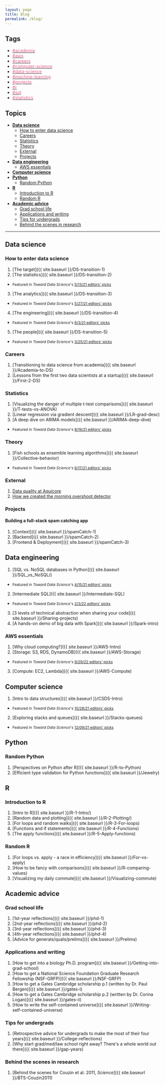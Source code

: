 ```yaml
---
layout: page
title: Blog
permalink: /blog/
---
```


## Tags
<ul>
<li>
  <a class="tag-link"
    href="{{ site.baseurl}}/tag/academia/"
    rel="category tag">
    <span style='color:#dd3a77cc'>#academia</span>
  </a>
</li>
<li>
  <a class="tag-link"
    href="{{ site.baseurl}}/tag/aws/"
    rel="category tag">
    <span style='color:#dd3a77cc'>#aws</span>
  </a>
</li>
<li>
  <a class="tag-link"
    href="{{ site.baseurl}}/tag/careers/"
    rel="category tag">
    <span style='color:#dd3a77cc'>#careers</span>
  </a>
</li>
<li>
  <a class="tag-link"
    href="{{ site.baseurl}}/tag/computer-science/"
    rel="category tag">
    <span style='color:#dd3a77cc'>#computer-science</span>
  </a>
</li>
<li>
  <a class="tag-link"
    href="{{ site.baseurl}}/tag/data-science/"
    rel="category tag">
    <span style='color:#dd3a77cc'>#data-science</span>
  </a>
</li>
<li>
  <a class="tag-link"
    href="{{ site.baseurl}}/tag/machine-learning/"
    rel="category tag">
    <span style='color:#dd3a77cc'>#machine-learning</span>
  </a>
</li>
<li>
  <a class="tag-link"
    href="{{ site.baseurl}}/tag/projects/"
    rel="category tag">
    <span style='color:#dd3a77cc'>#projects</span>
  </a>
</li>
<li>
  <a class="tag-link"
    href="{{ site.baseurl}}/tag/r/"
    rel="category tag">
    <span style='color:#dd3a77cc'>#r</span>
  </a>
</li>
<li>
  <a class="tag-link"
    href="{{ site.baseurl}}/tag/sql/"
    rel="category tag">
    <span style='color:#dd3a77cc'>#sql</span>
  </a>
</li>
<li>
  <a class="tag-link"
    href="{{ site.baseurl}}/tag/statistics/"
    rel="category tag">
    <span style='color:#dd3a77cc'>#statistics</span>
  </a>
</li>
</ul>


## Topics
- [**Data science**](#data-science)
  - [How to enter data science](#how-to-enter-data-science)
  - [Careers](#careers)
  - [Statistics](#statistics)
  - [Theory](#theory)
  - [External](#external)
  - [Projects](#projects)
- [**Data engineering**](#data-engineering)
  - [AWS essentials](#aws-essentials)
- [**Computer science**](#computer-science)
- [**Python**](#python)
  - [Random Python](#random-python)
- [**R**](#r)
  - [Introduction to R](#introduction-to-r)
  - [Random R](#random-r)
- [**Academic advice**](#academic-advice)
  - [Grad school life](#grad-school-life)
  - [Applications and writing](#applications-and-writing)
  - [Tips for undergrads](#tips-for-undergrads)
  - [Behind the scenes in research](#behind-the-scenes-in-research)

---
## Data science
### How to enter data science
1. [The target]({{ site.baseurl }}/DS-transition-1)
2. [The statistics]({{  site.baseurl  }}/DS-transition-2)
  - <span style="font-size: 12px">Featured in _Toward Data Science_'s [5/13/21 editors' picks](https://towardsdatascience.com/what-problem-is-your-data-solving-f39ae1daa6e9)</span>
3. [The analytics]({{  site.baseurl  }}/DS-transition-3)
  - <span style="font-size: 12px">Featured in _Toward Data Science_'s [5/27/21 editors' picks](https://towardsdatascience.com/how-to-snap-out-of-a-data-science-slump-82314a9e4644)</span>
4. [The engineering]({{  site.baseurl  }}/DS-transition-4)
  - <span style="font-size: 12px">Featured in _Toward Data Science_'s [6/3/21 editors' picks](https://towardsdatascience.com/how-do-you-measure-success-as-a-data-scientist-11bc7f1ed608)
5. [The people]({{  site.baseurl  }}/DS-transition-5)
  - <span style="font-size: 12px">Featured in _Toward Data Science_'s [3/25/21 editors' picks](https://towardsdatascience.com/careers-in-machine-learning-python-music-and-ais-brain-connection-a40a3fd7fab1)</span>

### Careers
1. [Transitioning to data science from academia]({{  site.baseurl  }}/Academia-to-DS)
2. [Lessons from the first two data scientists at a startup]({{  site.baseurl  }}/First-2-DS)

### Statistics
1. [Visualizing the danger of multiple t-test comparisons]({{ site.baseurl }}/T-tests-vs-ANOVA)
2. [Linear regression via gradient descent]({{ site.baseurl }}/LR-grad-desc)
3. [A deep dive on ARIMA models]({{  site.baseurl  }}/ARIMA-deep-dive)
  - <span style="font-size: 12px">Featured in _Toward Data Science_'s [8/19/21 editors' picks](https://towardsdatascience.com/which-data-science-skill-are-you-looking-to-level-up-cbe1d097624b)

### Theory
1. [Fish schools as ensemble learning algorithms]({{  site.baseurl  }}/Collective-behavior)
  - <span style="font-size: 12px">Featured in _Toward Data Science_'s [6/17/21 editors' picks](https://towardsdatascience.com/can-ai-transform-the-way-we-recycle-our-trash-75a91bd9e0c6)</span>

### External
1. [Data quality at Aquicore](https://aquicore.com/blog/how-aquicore-built-the-ultimate-data-quality-safeguard/)
2. [How we created the morning overshoot detector](https://aquicore.com/blog/peak-a-boo-aq-ai-makes-peak-demand-surprises-disappear/)

### Projects
#### Building a full-stack spam catching app
1. [Context]({{  site.baseurl  }}/spamCatch-1)
2. [Backend]({{  site.baseurl  }}/spamCatch-2)
3. [Frontend & Deployment]({{  site.baseurl  }}/spamCatch-3)

## Data engineering
1. [SQL vs. NoSQL databases in Python]({{  site.baseurl  }}/SQL_vs_NoSQL/)
  - <span style="font-size: 12px">Featured in _Toward Data Science_'s [4/15/21 editors' picks](https://towardsdatascience.com/math-animations-irreproducible-research-and-telling-stories-with-data-d9b55aa3887b)</span>
2. [Intermediate SQL]({{  site.baseurl  }}/Intermediate-SQL)
  - <span style="font-size: 12px">Featured in _Toward Data Science_'s [2/3/22 editors' picks](https://towardsdatascience.com/to-solve-complex-problems-find-the-right-dots-to-connect-f6cf650725dc)</span>
3. [3 levels of technical abstraction when sharing your code]({{ site.baseurl }}/Sharing-projects)
4. [A hands-on demo of big data with Spark]({{  site.baseurl  }}/Spark-intro)

### AWS essentials
1. [Why cloud computing?]({{  site.baseurl  }}/AWS-Intro)
2. [Storage: S3, RDS, DynamoDB]({{  site.baseurl  }}/AWS-Storage)
  - <span style="font-size: 12px">Featured in _Toward Data Science_'s [9/29/22 editors' picks](https://towardsdatascience.com/data-where-engineering-and-science-meet-296f54131752)</span>
3. [Compute: EC2, Lambda]({{  site.baseurl  }}/AWS-Compute)

## Computer science
1. [Intro to data structures]({{  site.baseurl  }}/CSDS-Intro)
  - <span style="font-size: 12px">Featured in _Toward Data Science_'s [10/28/21 editors' picks](https://towardsdatascience.com/why-eliminating-bias-in-ai-systems-is-so-hard-97e4f60ffe93)
2. [Exploring stacks and queues]({{  site.baseurl  }}/Stacks-queues)
  - <span style="font-size: 12px">Featured in _Toward Data Science_'s [12/09/21 editors' picks](https://towardsdatascience.com/ready-to-brush-up-on-your-python-skills-110e4f51992c)

## Python
### Random Python
1. [Perspectives on Python after R]({{ site.baseurl }}/R-to-Python)
2. [Efficient type validation for Python functions]({{ site.baseurl }}/Jewelry)

## R
### Introduction to R
1. [Intro to R]({{ site.baseurl }}/R-1-Intro/)
2. [Random data and plotting]({{ site.baseurl }}/R-2-Plotting/)
3. [For loops and random walks]({{ site.baseurl }}/R-3-For-loops)
4. [Functions and if statements]({{ site.baseurl }}/R-4-Functions)
5. [The apply functions]({{ site.baseurl }}/R-5-Apply-functions)

### Random R
1. [For loops vs. apply - a race in efficiency]({{ site.baseurl }}/For-vs-apply)
2. [How to be fancy with comparisons]({{ site.baseurl }}/R-comparing-values)
3. [Visualizing my daily commute]({{ site.baseurl }}/Visualizing-commute)


## Academic advice
### Grad school life
1. [1st-year reflections]({{ site.baseurl }}/phd-1)
2. [2nd-year reflections]({{ site.baseurl }}/phd-2)
3. [3rd-year reflections]({{ site.baseurl }}/phd-3)
4. [4th-year reflections]({{ site.baseurl }}/phd-4)
5. [Advice for generals/quals/prelims]({{ site.baseurl }}/Prelims)

### Applications and writing
1. [How to get into a biology Ph.D. program]({{ site.baseurl }}/Getting-into-grad-school)
2. [How to get a National Science Foundation Graduate Research Fellowship (NSF-GRFP)]({{ site.baseurl }}/NSF-GRFP)
3. [How to get a Gates Cambridge scholarship p.1 (written by Dr. Paul Bergen)]({{ site.baseurl }}/gates-i)
4. [How to get a Gates Cambridge scholarship p.2 (written by Dr. Corina Logan)]({{ site.baseurl }}/gates-ii)
5. [How to write the self-contained universe]({{ site.baseurl }}/Writing-self-contained-universe)

### Tips for undergrads
1. [Retrospective advice for undergrads to make the most of their four years]({{ site.baseurl }}/College-reflections)
2. [Why start grad/med/law school right away? There's a whole world out there]({{ site.baseurl }}/gap-years)

### Behind the scenes in research
1. [Behind the scenes for Couzin et al. 2011, *Science*]({{ site.baseurl }}/BTS-Couzin2011)
